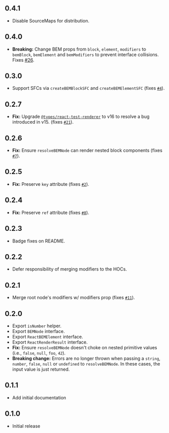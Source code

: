 ## 0.4.1
- Disable SourceMaps for distribution.

## 0.4.0
- **Breaking:** Change BEM props from `block`, `element`, `modifiers` to `bemBlock`, `bemElement` and `bemModifiers` to prevent interface collisions. Fixes [#26](https://github.com/jedmao/react-bem/issues/26).

## 0.3.0
- Support SFCs via `createBEMBlockSFC` and `createBEMElementSFC` (fixes [`#4`](https://github.com/jedmao/react-bem/issues/21)).

## 0.2.7
- **Fix:** Upgrade [`@types/react-test-renderer`](https://www.npmjs.com/package/@types/react-test-renderer) to v16 to resolve a bug introduced in v15. (fixes [`#21`](https://github.com/jedmao/react-bem/issues/21)).

## 0.2.6
- **Fix:** Ensure `resolveBEMNode` can render nested block components (fixes [`#7`](https://github.com/jedmao/react-bem/issues/7)).

## 0.2.5
- **Fix:** Preserve `key` attribute (fixes [`#2`](https://github.com/jedmao/react-bem/issues/2)).

## 0.2.4
- **Fix:** Preserve `ref` attribute (fixes [`#8`](https://github.com/jedmao/react-bem/issues/8)).

## 0.2.3
- Badge fixes on README.

## 0.2.2
- Defer responsibility of merging modifiers to the HOCs.

## 0.2.1
- Merge root node's modifiers w/ modifiers prop (fixes [`#11`](https://github.com/jedmao/react-bem/issues/11)).

## 0.2.0
- Export `isNumber` helper.
- Export `BEMNode` interface.
- Export `ReactBEMElement` interface.
- Export `ReactRenderResult` interface.
- **Fix:** Ensure `resolveBEMNode` doesn't choke on nested primitive values (i.e., `false`, `null`, `foo`, `42`).
- **Breaking change:** Errors are no longer thrown when passing a `string`, `number`, `false`, `null` or `undefined` to `resolveBEMNode`. In these cases, the input value is just returned.

## 0.1.1
- Add initial documentation

## 0.1.0
- Initial release
